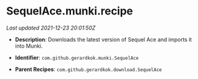 # SequelAce.munki.recipe

_Last updated 2021-12-23 20:01:50Z_

- **Description**: Downloads the latest version of Sequel Ace and imports it into Munki.

- **Identifier**: `com.github.gerardkok.munki.SequelAce`

- **Parent Recipes**: `com.github.gerardkok.download.SequelAce`

